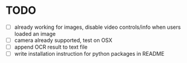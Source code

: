 # TODO

- [ ] already working for images, disable video controls/info when users loaded an image
- [ ] camera already supported, test on OSX
- [ ] append OCR result to text file
- [ ] write installation instruction for python packages in README
